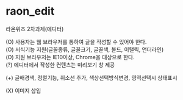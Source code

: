 # raon_edit
라온위즈 2차과제(에디터)      

(O) 사용자는 웹 브라우저를 통하여 글을 작성할 수 있어야 한다.   
(O) 서식기능 지원(글꼴종류, 글꼴크기, 글꼴색, 볼드, 이탤릭, 언더라인)   
(O) 지원 브라우저는 IE10이상, Chrome을 대상으로 한다.   
(?) 에디터에서 작성한 컨텐츠는 미리보기 창 제공      

(+) 글배경색, 정렬기능, 취소선 추가, 색상선택방식변경, 영역선택시 상태표시      

(X) 이미지 삽입   